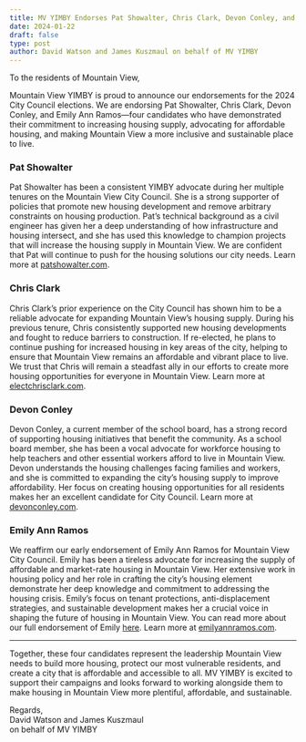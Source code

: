 ```yaml
---
title: MV YIMBY Endorses Pat Showalter, Chris Clark, Devon Conley, and Emily Ann Ramos for Mountain View City Council
date: 2024-01-22
draft: false
type: post
author: David Watson and James Kuszmaul on behalf of MV YIMBY
---
```


To the residents of Mountain View,

Mountain View YIMBY is proud to announce our endorsements for the 2024 City Council elections. We are endorsing Pat Showalter, Chris Clark, Devon Conley, and Emily Ann Ramos—four candidates who have demonstrated their commitment to increasing housing supply, advocating for affordable housing, and making Mountain View a more inclusive and sustainable place to live.

### Pat Showalter

Pat Showalter has been a consistent YIMBY advocate during her multiple tenures on the Mountain View City Council. She is a strong supporter of policies that promote new housing development and remove arbitrary constraints on housing production. Pat’s technical background as a civil engineer has given her a deep understanding of how infrastructure and housing intersect, and she has used this knowledge to champion projects that will increase the housing supply in Mountain View. We are confident that Pat will continue to push for the housing solutions our city needs. Learn more at [patshowalter.com](https://patshowalter.com/).

### Chris Clark

Chris Clark’s prior experience on the City Council has shown him to be a reliable advocate for expanding Mountain View’s housing supply. During his previous tenure, Chris consistently supported new housing developments and fought to reduce barriers to construction. If re-elected, he plans to continue pushing for increased housing in key areas of the city, helping to ensure that Mountain View remains an affordable and vibrant place to live. We trust that Chris will remain a steadfast ally in our efforts to create more housing opportunities for everyone in Mountain View. Learn more at [electchrisclark.com](https://www.electchrisclark.com/).

### Devon Conley

Devon Conley, a current member of the school board, has a strong record of supporting housing initiatives that benefit the community. As a school board member, she has been a vocal advocate for workforce housing to help teachers and other essential workers afford to live in Mountain View. Devon understands the housing challenges facing families and workers, and she is committed to expanding the city’s housing supply to improve affordability. Her focus on creating housing opportunities for all residents makes her an excellent candidate for City Council. Learn more at [devonconley.com](https://www.devonconley.com/).

### Emily Ann Ramos

We reaffirm our early endorsement of Emily Ann Ramos for Mountain View City Council. Emily has been a tireless advocate for increasing the supply of affordable and market-rate housing in Mountain View. Her extensive work in housing policy and her role in crafting the city’s housing element demonstrate her deep knowledge and commitment to addressing the housing crisis. Emily’s focus on tenant protections, anti-displacement strategies, and sustainable development makes her a crucial voice in shaping the future of housing in Mountain View. You can read more about our full endorsement of Emily [here](https://mvyimby.com/post/2023-01-20-ramos-endorsement/). Learn more at [emilyannramos.com](https://emilyannramos.com/).

---

Together, these four candidates represent the leadership Mountain View needs to build more housing, protect our most vulnerable residents, and create a city that is affordable and accessible to all. MV YIMBY is excited to support their campaigns and looks forward to working alongside them to make housing in Mountain View more plentiful, affordable, and sustainable.

Regards,  
David Watson and James Kuszmaul  
on behalf of MV YIMBY
